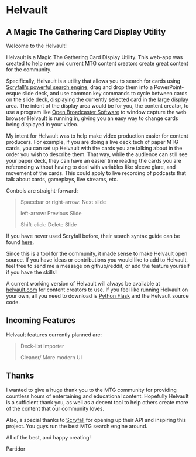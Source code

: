 Helvault
===============
A Magic The Gathering Card Display Utility
----------------------------------------

Welcome to the Helvault!

Helvault is a Magic The Gathering Card Display Utility. This web-app was created to help new and current MTG content creators create great content for the community. 

Specifically, Helvault is a utility that allows you to search for cards using [Scryfall's powerful search engine](https://scryfall.com/), drag and drop them into a PowerPoint-esque slide deck, and use common key commands to cycle between cards on the slide deck, displaying the currently selected card in the large display area. The intent of the display area would be for you, the content creator, to use a program like [Open Broadcaster Software](https://obsproject.com/) to window capture the web browser Helvault is running in, giving you an easy way to change cards being displayed in your video.

My intent for Helvault was to help make video production easier for content producers. For example, if you are doing a live deck tech of paper MTG cards, you can set up Helvault with the cards you are talking about in the order you wish to describe them. That way, while the audience can still see your paper deck, they can have an easier time reading the cards you are referencing without having to deal with variables like sleeve glare, and movement of the cards. This could apply to live recording of podcasts that talk about cards, gameplays, live streams, etc. 

Controls are straight-forward:

> Spacebar or right-arrow: Next slide
> 
> left-arrow: Previous Slide
> 
> Shift-click: Delete Slide

If you have never used Scryfall before, their search syntax guide can be found [here](https://scryfall.com/docs/reference).

Since this is a tool for the community, it made sense to make Helvault open source. If you have ideas or contributions you would like to add to Helvault, feel free to send me a message on github/reddit, or add the feature yourself if you have the skills!

A current working version of Helvault will always be available at [helvault.com](https://www.helvault.com) for content creators to use. If you feel like running Helvault on your own, all you need to download is [Python Flask](http://flask.pocoo.org/) and the Helvault source code. 


Incoming Features
----------------------------------------

Helvault features currently planned are:

> Deck-list importer
>
> Cleaner/ More modern UI


Thanks
---------------------------------------

I wanted to give a huge thank you to the MTG community for providing countless hours of entertaining and educational content. Hopefully Helvault is a sufficient thank you, as well as a decent tool to help others create more of the content that our community loves. 

Also, a special thanks to [Scryfall](https://scryfall.com/) for opening up their API and inspiring this project. You guys run the best MTG search engine around.

All of the best, and happy creating!

Partidor
